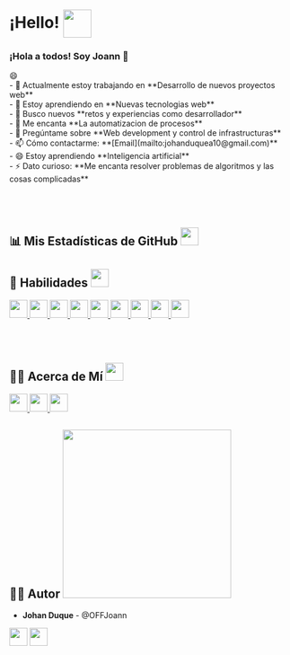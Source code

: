 # ¡Hello! <img align="center" src="https://raw.githubusercontent.com/MartinHeinz/MartinHeinz/master/wave.gif" width="50px">

### ¡Hola a todos! Soy Joann 👋

<div size='20px'> 😄 
</div>
<div align="left">
- 🔭 Actualmente estoy trabajando en **Desarrollo de nuevos proyectos web**<br>
- 🌱 Estoy aprendiendo en **Nuevas tecnologias web**<br>
- 👯 Busco nuevos **retos y experiencias como desarrollador**<br>
- 🤔 Me encanta **La automatizacion de procesos**<br>
- 💬 Pregúntame sobre **Web development y control de infrastructuras**<br>
- 📫 Cómo contactarme: **[Email](mailto:johanduquea10@gmail.com)**<br>
- 😄 Estoy aprendiendo **Inteligencia artificial**<br>
- ⚡ Dato curioso: **Me encanta resolver problemas de algoritmos y las cosas complicadas**<br>
</div>

<br><br>


## 📊 Mis Estadísticas de GitHub <img src='https://media1.giphy.com/media/du3J3cXyzhj75IOgvA/giphy.gif?cid=ecf05e47x2g034i9pzwtzzsd3xgg2w9nr94t4tflbbgo3008&rid=giphy.gif' width='32px'>
## 🚀 Habilidades <img src='https://media2.giphy.com/media/QssGEmpkyEOhBCb7e1/giphy.gif?cid=ecf05e47a0n3gi1bfqntqmob8g9aid1oyj2wr3ds3mg700bl&rid=giphy.gif' width='32px'>

<a href="https://github.com/OFFJoann?tab=repositories&q=&type=&language=linux&sort="> <img width='32px' src='https://raw.githubusercontent.com/rahulbanerjee26/githubAboutMeGenerator/main/icons/linux.svg'> </a>
<a href="https://github.com/OFFJoann?tab=repositories&q=&type=&language=bash&sort="> <img width='32px' src='https://raw.githubusercontent.com/rahulbanerjee26/githubAboutMeGenerator/main/icons/bash.svg'> </a>
<a href="https://github.com/OFFJoann?tab=repositories&q=&type=&language=python&sort="> <img width='32px' src='https://raw.githubusercontent.com/rahulbanerjee26/githubAboutMeGenerator/main/icons/python.svg'> </a>
<a href="https://github.com/OFFJoann?tab=repositories&q=&type=&language=html&sort="> <img width='32px' src='https://raw.githubusercontent.com/rahulbanerjee26/githubAboutMeGenerator/main/icons/html.svg'> </a>
<a href="https://github.com/OFFJoann?tab=repositories&q=&type=&language=css&sort="> <img width='32px' src='https://raw.githubusercontent.com/rahulbanerjee26/githubAboutMeGenerator/main/icons/css.svg'> </a>
<a href="https://github.com/OFFJoann?tab=repositories&q=&type=&language=reactjs&sort="> <img width='32px' src='https://raw.githubusercontent.com/rahulbanerjee26/githubAboutMeGenerator/main/icons/reactjs.svg'> </a>
<a href="https://github.com/OFFJoann?tab=repositories&q=&type=&language=javascript&sort="> <img width='32px' src='https://raw.githubusercontent.com/rahulbanerjee26/githubAboutMeGenerator/main/icons/javascript.svg'> </a>
<a href="https://github.com/OFFJoann?tab=repositories&q=&type=&language=sql&sort="> <img width='32px' src='https://raw.githubusercontent.com/rahulbanerjee26/githubAboutMeGenerator/main/icons/mysql.svg'> </a>
<a href="https://github.com/OFFJoann?tab=repositories&q=&type=&language=nginx&sort="> <img width='32px' src='https://raw.githubusercontent.com/rahulbanerjee26/githubAboutMeGenerator/main/icons/nginx.svg'> </a>

<br><br>

## 🧑‍💻 Acerca de Mí <img src='https://media2.giphy.com/media/QssGEmpkyEOhBCb7e1/giphy.gif?cid=ecf05e47a0n3gi1bfqntqmob8g9aid1oyj2wr3ds3mg700bl&rid=giphy.gif' width='32px'>

<a href='https://www.github.com/OFFJoann'> <img width='32px' src='https://raw.githubusercontent.com/rahulbanerjee26/githubAboutMeGenerator/main/icons/github.svg'> </a>
<a href="https://www.instagram.com/of_johan/"> <img width='32px' src='https://raw.githubusercontent.com/rahulbanerjee26/githubAboutMeGenerator/main/icons/instagram.svg'> </a>
<a href="https://www.instagram.com/of_johan/"> <img width='32px' src='https://raw.githubusercontent.com/rahulbanerjee26/githubAboutMeGenerator/main/icons/linkedin.svg'> </a>

## 👨‍💻 Autor <img src='https://raw.githubusercontent.com/ShahriarShafin/ShahriarShafin/main/Assets/handshake.gif' width='300px'>

* **Johan Duque** - @OFFJoann

<a href='https://www.twitter.com/@OFFJoann'> <img width='32px' align='center' src='https://raw.githubusercontent.com/rahulbanerjee26/githubAboutMeGenerator/main/icons/twitter.svg'></a>
<a href='https://www.github.com/OFFJoann'> <img width='32px' align='center' src='https://raw.githubusercontent.com/rahulbanerjee26/githubAboutMeGenerator/main/icons/github.svg'></a>
